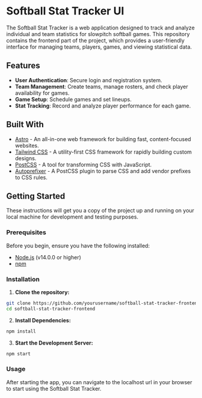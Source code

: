 # Softball Stat Tracker UI

The Softball Stat Tracker is a web application designed to track and analyze individual and team statistics for slowpitch softball games. This repository contains the frontend part of the project, which provides a user-friendly interface for managing teams, players, games, and viewing statistical data.

## Features

- **User Authentication**: Secure login and registration system.
- **Team Management**: Create teams, manage rosters, and check player availability for games.
- **Game Setup**: Schedule games and set lineups.
- **Stat Tracking**: Record and analyze player performance for each game.

## Built With

- [Astro](https://astro.build/) - An all-in-one web framework for building fast, content-focused websites.
- [Tailwind CSS](https://tailwindcss.com/) - A utility-first CSS framework for rapidly building custom designs.
- [PostCSS](https://postcss.org/) - A tool for transforming CSS with JavaScript.
- [Autoprefixer](https://github.com/postcss/autoprefixer) - A PostCSS plugin to parse CSS and add vendor prefixes to CSS rules.

## Getting Started

These instructions will get you a copy of the project up and running on your local machine for development and testing purposes.

### Prerequisites

Before you begin, ensure you have the following installed:
- [Node.js](https://nodejs.org/) (v14.0.0 or higher)
- [npm](https://www.npmjs.com/)

### Installation

1. **Clone the repository:**

```bash
git clone https://github.com/yourusername/softball-stat-tracker-frontend.git
cd softball-stat-tracker-frontend
```

2. **Install Dependencies:**

```bash
npm install
```

3. **Start the Development Server:**

```bash
npm start
```

### Usage

After starting the app, you can navigate to the localhost url in your browser to start using the Softball Stat Tracker.


